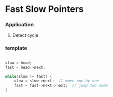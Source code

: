 # Fast Slow Pointers

### Application

1. Detect cycle


### template 

```cpp

slow = head;
fast = head->next;

while(slow != fast) {
    slow = slow->next;  // move one by one
    fast = fast->next->next;  // jump two node
}
```
